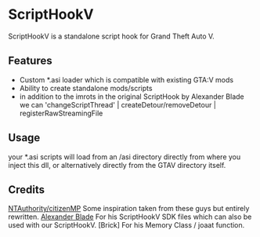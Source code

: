 # ScriptHookV
ScriptHookV is a standalone script hook for Grand Theft Auto V.

## Features
- Custom *.asi loader which is compatible with existing GTA:V mods
- Ability to create standalone mods/scripts
- in addition to the imrots in the original ScriptHook by Alexander Blade
  we can 'changeScriptThread' | createDetour/removeDetour | registerRawStreamingFile

## Usage
your *.asi scripts will load from an /asi directory directly from where you inject this dll,
or alternatively directly from the GTAV directory itself.

## Credits
[NTAuthority/citizenMP](http://tohjo.eu/citidev/citizenmp) Some inspiration taken from these guys but entirely rewritten.
[Alexander Blade](http://www.dev-c.com/) For his ScriptHookV SDK files which can also be used with our ScriptHookV.
[Brick] For his Memory Class / joaat function.
